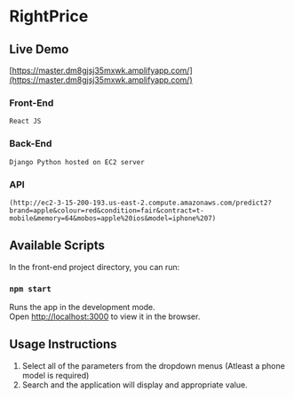 # RightPrice

## Live Demo
[https://master.dm8gjsj35mxwk.amplifyapp.com/](https://master.dm8gjsj35mxwk.amplifyapp.com/) 

### Front-End
    React JS
### Back-End
    Django Python hosted on EC2 server
### API
    (http://ec2-3-15-200-193.us-east-2.compute.amazonaws.com/predict2?brand=apple&colour=red&condition=fair&contract=t-mobile&memory=64&mobos=apple%20ios&model=iphone%207)

## Available Scripts

In the front-end project directory, you can run:

### `npm start`

Runs the app in the development mode.<br />
Open [http://localhost:3000](http://localhost:3000) to view it in the browser.

## Usage Instructions
1. Select all of the parameters from the dropdown menus (Atleast a phone model is required)
2. Search and the application will display and appropriate value.
